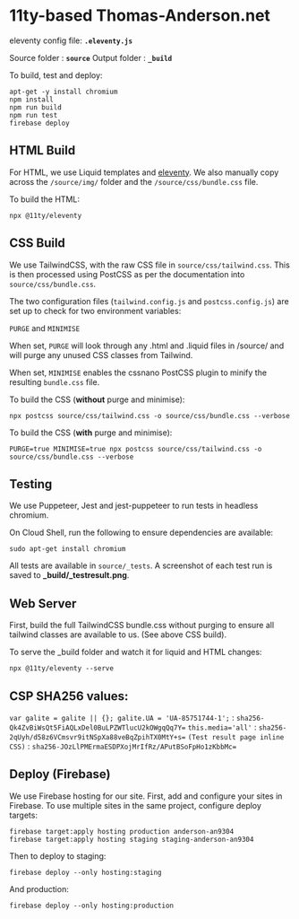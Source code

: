 # 11ty-based Thomas-Anderson.net

eleventy config file: **```.eleventy.js```**

Source folder : **```source```**
Output folder : **```_build```**

To build, test and deploy:
```
apt-get -y install chromium
npm install
npm run build
npm run test
firebase deploy
```

## HTML Build

For HTML, we use Liquid templates and [eleventy](https:/11ty.io). We also manually copy across the ```/source/img/``` folder and the ```/source/css/bundle.css``` file.

To build the HTML:
```
npx @11ty/eleventy
```

## CSS Build

We use TailwindCSS, with the raw CSS file in ```source/css/tailwind.css```. This is then processed using PostCSS as per the documentation into ```source/css/bundle.css```.

The two configuration files (```tailwind.config.js``` and ```postcss.config.js```) are set up to check for two environment variables:

```PURGE``` and ```MINIMISE```

When set, ```PURGE``` will look through any .html and .liquid files in /source/ and will purge any unused CSS classes from Tailwind.

When set, ```MINIMISE``` enables the cssnano PostCSS plugin to minify the resulting ```bundle.css``` file.


To build the CSS (**without** purge and minimise):
```
npx postcss source/css/tailwind.css -o source/css/bundle.css --verbose
```

To build the CSS (**with** purge and minimise):
```
PURGE=true MINIMISE=true npx postcss source/css/tailwind.css -o source/css/bundle.css --verbose
```

## Testing

We use Puppeteer, Jest and jest-puppeteer to run tests in headless chromium.

On Cloud Shell, run the following to ensure dependencies are available:

```
sudo apt-get install chromium
```

All tests are available in ```source/_tests```. A screenshot of each test run is saved to **_build/_testresult.png**.

## Web Server

First, build the full TailwindCSS bundle.css without purging to ensure all tailwind classes are available to us. (See above CSS build).

To serve the _build folder and watch it for liquid and HTML changes:
```
npx @11ty/eleventy --serve
```

## CSP SHA256 values:
```var galite = galite || {}; galite.UA = 'UA-85751744-1';``` : ```sha256-Qk4ZvBiWsQt5FiAQLxDel0BuLPZWTlucU2kOWgqQq7Y=```
```this.media='all'``` : ```sha256-2qUyh/d58z6VCmsvr9itNSpXa88veBqZpihTX0MtY+s=```
```(Test result page inline CSS)``` : ```sha256-JOzLlPMErmaESDPXojMrIfRz/APutBSoFpHo1zKbbMc=```

## Deploy (Firebase)

We use Firebase hosting for our site. First, add and configure your sites in Firebase. To use multiple sites in the same project, configure deploy targets:

```
firebase target:apply hosting production anderson-an9304
firebase target:apply hosting staging staging-anderson-an9304
```

Then to deploy to staging:

```
firebase deploy --only hosting:staging
```

And production:

```
firebase deploy --only hosting:production
```
